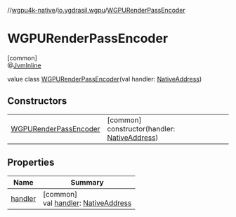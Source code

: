 //[wgpu4k-native](../../../index.md)/[io.ygdrasil.wgpu](../index.md)/[WGPURenderPassEncoder](index.md)

# WGPURenderPassEncoder

[common]\
@[JvmInline](https://kotlinlang.org/api/core/kotlin-stdlib/kotlin.jvm/-jvm-inline/index.html)

value class [WGPURenderPassEncoder](index.md)(val handler: [NativeAddress](../../ffi/-native-address/index.md))

## Constructors

| | |
|---|---|
| [WGPURenderPassEncoder](-w-g-p-u-render-pass-encoder.md) | [common]<br>constructor(handler: [NativeAddress](../../ffi/-native-address/index.md)) |

## Properties

| Name | Summary |
|---|---|
| [handler](handler.md) | [common]<br>val [handler](handler.md): [NativeAddress](../../ffi/-native-address/index.md) |